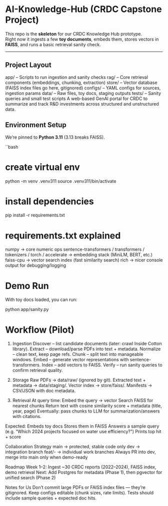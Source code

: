 # AI-Knowledge-Hub (CRDC Capstone Project)

This repo is the **skeleton** for our CRDC Knowledge Hub prototype.  
Right now it ingests a few **toy documents**, embeds them, stores vectors in **FAISS**, and runs a basic retrieval sanity check.

---

## Project Layout
app/ – Scripts to run ingestion and sanity checks
rag/ – Core retrieval components (embeddings, chunking, extraction)
store/ – Vector database (FAISS index files go here, gitignored)
configs/ – YAML configs for sources, ingestion params
data/ – Raw files, toy docs, staging outputs
tests/ – Sanity queries and small test scripts
A web-based GenAI portal for CRDC to summarize and track R&D investments across structured and unstructured data.

## Environment Setup
We’re pinned to **Python 3.11** (3.13 breaks FAISS).  

``bash
# create virtual env
python -m venv .venv311
source .venv311/bin/activate

# install dependencies
pip install -r requirements.txt

# requirements.txt explained
numpy → core numeric ops
sentence-transformers / transformers / tokenizers / torch / accelerate → embedding stack (MiniLM, BERT, etc.)
faiss-cpu → vector search index (fast similarity search)
rich → nicer console output for debugging/logging

# Demo Run
With toy docs loaded, you can run:

python app/sanity.py



# Workflow (Pilot)
1. Ingestion
Discover – list candidate documents (later: crawl Inside Cotton library).
Extract – download/parse PDFs into text + metadata.
Normalize – clean text, keep page refs.
Chunk – split text into manageable windows.
Embed – generate vector representations with sentence-transformers.
Index – add vectors to FAISS.
Verify – run sanity queries to confirm retrieval quality.

3. Storage
Raw PDFs → data/raw/ (ignored by git).
Extracted text + metadata → data/staging/.
Vector index → store/faiss/.
Manifests → CSV/JSON with doc metadata.

5. Retrieval
At query time:
Embed the query → vector
Search FAISS for nearest chunks
Return text with cosine similarity score + metadata (title, year, page)
Eventually: pass chunks to LLM for summarization/answers with citations.

Expected:
Embeds toy docs
Stores them in FAISS
Answers a sample query (e.g. “Which 2024 projects focused on water use efficiency?”)
Prints top hit + score

Collaboration Strategy
main → protected, stable code only
dev → integration branch
feat/<feature>-<name> → individual work branches
Always PR into dev, merge into main only when demo-ready

Roadmap
Week 1–2: Ingest ~30 CRDC reports (2022–2024), FAISS index, demo retrieval
Next: Add Postgres for metadata (Phase 1), then pgvector for unified search (Phase 2)

Notes for Us
Don’t commit large PDFs or FAISS index files — they’re gitignored.
Keep configs editable (chunk sizes, rate limits).
Tests should include sample queries + expected doc hits.

